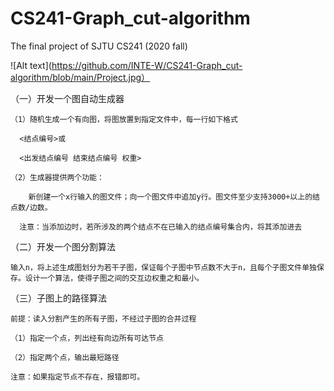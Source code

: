 # CS241-Graph_cut-algorithm
The final project of SJTU CS241 (2020 fall)

![Alt text](https://github.com/INTE-W/CS241-Graph_cut-algorithm/blob/main/Project.jpg）

（一）开发一个图自动生成器

    （1）随机生成一个有向图，将图放置到指定文件中，每一行如下格式
  
      <结点编号>或
  
      <出发结点编号 结束结点编号 权重>
  
    （2）生成器提供两个功能：
    
        新创建一个x行输入的图文件；向一个图文件中追加y行。图文件至少支持3000+以上的结点数/边数。
        
      注意：当添加边时，若所涉及的两个结点不在已输入的结点编号集合内，将其添加进去
      
  
（二）开发一个图分割算法

    输入n，将上述生成图划分为若干子图，保证每个子图中节点数不大于n，且每个子图文件单独保存。设计一个算法，使得子图之间的交互边权重之和最小。


（三）子图上的路径算法

    前提：读入分割产生的所有子图，不经过子图的合并过程
    
    （1）指定一个点，列出经有向边所有可达节点
    
    （2）指定两个点，输出最短路径
    
    注意：如果指定节点不存在，报错即可。
